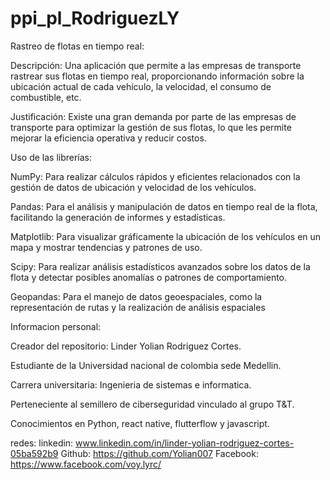 # ppi_pl_RodriguezLY

Rastreo de flotas en tiempo real:

Descripción: Una aplicación que permite a las empresas de transporte rastrear sus flotas en tiempo real, proporcionando información sobre la ubicación actual de cada vehículo, la velocidad, el consumo de combustible, etc.

Justificación: Existe una gran demanda por parte de las empresas de transporte para optimizar la gestión de sus flotas, lo que les permite mejorar la eficiencia operativa y reducir costos.

Uso de las librerías:

NumPy: Para realizar cálculos rápidos y eficientes relacionados con la gestión de datos de ubicación y velocidad de los vehículos.

Pandas: Para el análisis y manipulación de datos en tiempo real de la flota, facilitando la generación de informes y estadísticas.

Matplotlib: Para visualizar gráficamente la ubicación de los vehículos en un mapa y mostrar tendencias y patrones de uso.

Scipy: Para realizar análisis estadísticos avanzados sobre los datos de la flota y detectar posibles anomalías o patrones de comportamiento.

Geopandas: Para el manejo de datos geoespaciales, como la representación de rutas y la realización de análisis espaciales


Informacion personal:

Creador del repositorio: Linder Yolian Rodriguez Cortes.

Estudiante de la Universidad nacional de colombia sede Medellin.

Carrera universitaria: Ingenieria de sistemas e informatica.

Perteneciente al semillero de ciberseguridad vinculado al grupo T&T.

Conocimientos en Python, react native, flutterflow y javascript.

redes:
linkedin: www.linkedin.com/in/linder-yolian-rodriguez-cortes-05ba592b9
Github: https://github.com/Yolian007
Facebook: https://www.facebook.com/voy.lyrc/
